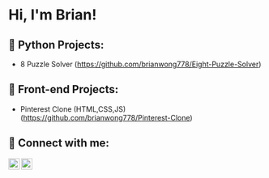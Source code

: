 <h1>Hi, I'm Brian! </h1>

<h2>🐍 Python Projects:</h2>

- 8 Puzzle Solver (https://github.com/brianwong778/Eight-Puzzle-Solver)

<h2>🎨 Front-end Projects:</h2>

- Pinterest Clone (HTML,CSS,JS) (https://github.com/brianwong778/Pinterest-Clone)




<h2> 🤳 Connect with me:</h2>



[<img align="left" alt="Brian Wong | LinkedIn" width="22px" src="https://cdn.jsdelivr.net/npm/simple-icons@v3/icons/linkedin.svg" />][linkedin]
[<img align="left" alt="Brian Wong | Instagram" width="22px" src="https://cdn.jsdelivr.net/npm/simple-icons@v3/icons/instagram.svg" />][instagram]


[instagram]: https://www.instagram.com/brianwon.g/?hl=en
[linkedin]: https://www.linkedin.com/in/brian-wong-5242b6224/



